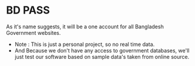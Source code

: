 # BD PASS 

As it's name suggests, it will be a one account for all Bangladesh Government websites. 

* Note : This is just a personal project, so no real time data.
* And Because we don't have any access to government databases, we'll just test our software based on sample data's taken from online source.

